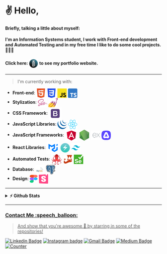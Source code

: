 # ✌️ Hello,
#### Briefly, talking a little about myself:
#### I'm an Information Systems student, I work with Front-end development and Automated Testing and in my free time I like to do some cool projects. 👨🏾‍💻
#### Click here: <a href="https://daviteixeira.dev.br"><img src="img/logo-daviteixeira-dev.png" width="30" align="center" alt="Computador Davi Teixeira"></a> to see my portfolio website.
---

> I'm currently working with:
<ul>
  <li><b>Front-end</b>: <a href="https://developer.mozilla.org/pt-BR/docs/Web/HTML"><img src="img/html5.png" width="30" height="30" alt="HTML 5" align="center"/></a> <a href="https://developer.mozilla.org/pt-BR/docs/Web/CSS"><img src="img/css3.png" width="30" height="30" alt="CSS 3" align="center"/></a> <a href="https://developer.mozilla.org/pt-BR/docs/Web/JavaScript"><img src="img/javascript.png" width="30" height="30" alt="JavaScript" align="center"/></a> <a href="https://www.typescriptlang.org/"><img src="img/typescript.png" width="30" height="30" alt="TypeScript" align="center"/></a></li>
  <li><b>Stylization</b>: <a href="https://sass-lang.com/"><img src="img/sass.png" width="30" height="30" alt="Sass" align="center"/></a> <a href="https://styled-components.com/"><img src="img/styled-components.png" width="30" height="30" alt="Styled Components" align="center"/></a></li>
  <li><b>CSS Framework</b>: <a href="https://getbootstrap.com/"><img src="img/bootstrap.png" width="40" height="40" alt="Bootstrap" align="center"/></a></li>
  <li><b>JavaScript Libraries</b>: <a href="https://jquery.com/"><img src="img/jquery.png" width="30" height="30" alt="jQuery" align="center"/></a> <a href="https://pt-br.reactjs.org/"><img src="img/reactjs.png" width="30" height="30" alt="React" align="center"/></a></li>
  <li><b>JavaScript Frameworks</b>: <a href="https://angular.io/"><img src="img/angular.png" width="40" height="40" alt="Algular" align="center"/></a> <a href="https://nodejs.org/en"><img src="img/nodejs.png" width="35" height="35" alt="NodeJS" align="center"/></a> <a href="https://expressjs.com/pt-br/"><img src="img/expressjs.png" width="30" height="30" alt="Express" align="center"/></a> <a href="https://adonisjs.com/" ><img src="img/adonisjs.png" width="30" height="30" alt="AdonisJS"align="center"/></a></li>
  <li><b>React Libraries</b>: <a href="https://mui.com/"><img src="img/material-ui.png" width="40" height="40" alt="Material UI" align="center"/></a> <a href="https://chakra-ui.com/"><img src="img/chakra-ui.png" width="30" height="30" alt="Chakra UI" align="center"/></a> <a href="https://tailwindcss.com/"><img src="img/tailwindcss.png" width="30" height="30" alt="Tailwind CSS" align="center"/></a></li>
  <li><b>Automated Tests</b>: <a href="https://testing-library.com/"><img src="img/react-testing-library.png" width="35" height="35" alt="React Testing Library" align="center"/></a> <a href="https://jestjs.io/pt-BR/"><img src="img/jest.png" width="30" height="30" alt="Jest" align="center"/></a> <a href="https://www.selenium.dev/"><img src="img/selenium.png" width="30" height="30" alt="Selenium" align="center"/></a></li>
  <li><b>Database</b>: <a href="https://www.mysql.com/"><img src="img/mysql.png" width="30" height="30" alt="MySQL" align="center"/></a> <a href="https://www.postgresql.org/" ><img src="img/postgresql.png" width="30" height="30" alt="PostgreSQL" align="center"/></a></li>
  <li><b>Design</b>: <a href="https://www.figma.com/"><img src="img/figma.png" width="25" height="25" alt="Figma" align="center"/></a> <a href="https://storybook.js.org/"><img src="img/storybook.png" width="30" height="30" alt="Storybook" align="center"/></a></li>
</ul>

---

<details>
  <summary><b>⚡ Github Stats</b></summary>
  <br/>
  <a href="https://github.com/daviteixeira-btm">
  <img width="300px" align="center" src="https://github-readme-stats.vercel.app/api/top-langs/?username=daviteixeira-btm&layout=compact&langs_count=8&theme=gotham"/>
  <img width="420px" align="center" src="https://github-readme-stats.vercel.app/api?username=daviteixeira-btm&show_icons=true&theme=gotham&include_all_commits=true&count_private=true"/>
</details>

---

<h3 align="left"> Contact Me :speech_balloon: </h3>

> And show that you're awesome 🤩 by starring in some of the repositories!

[![Linkedin Badge](https://img.shields.io/badge/LinkedIn-0077B5?style=for-the-badge&logo=linkedin&logoColor=white&link)](https://www.linkedin.com/in/daviteixeira-me/)
[![Instagram badge](https://img.shields.io/badge/Instagram-E4405F?style=for-the-badge&logo=instagram&logoColor=white)](https://www.instagram.com/daviteixeira.dev/)
[![Gmail Badge](https://img.shields.io/badge/Gmail-D14836?style=for-the-badge&logo=gmail&logoColor=white)](mailto:daviteixeira.dev@gmail.com)
[![Medium Badge](https://img.shields.io/badge/Medium-12100E?style=for-the-badge&logo=medium&logoColor=white)](https://medium.com/@daviteixeira.btm)
[![Counter](https://komarev.com/ghpvc/?username=daviteixeira-btm&color=brightgreen)](https://www.daviteixeira.dev.br)
